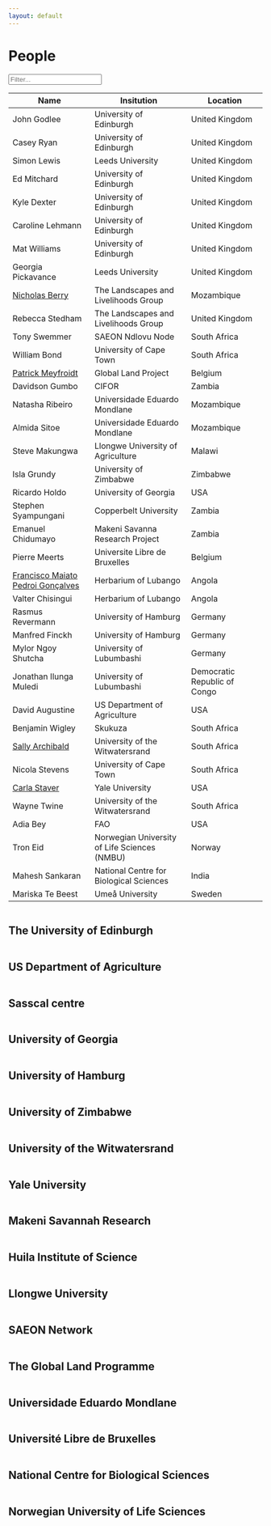 ```yaml
---
layout: default
---
```


<script src="{{ site.baseurl }}/scripts/filter_table.js"></script>
<script src="{{ site.baseurl }}/scripts/jquery.tablesorter.js"></script>
<script src="{{ site.baseurl }}/scripts/masonry.pkgd.min.js"></script>

<script>
    $(function(){
      $("#myTable").tablesorter({ sortList: [[0,0]],
     		headerTemplate: '{content}{icon}' });
    });
</script>

<script>
$('.grid').masonry({
  // options
  itemSelector: '.grid-item',
	percentPosition: true,
	columnWidth: '.grid-sizer'
});
</script>

# People

<input class="filter" id='myInput' onkeyup='filterTable()' type='text' placeholder="Filter...">

<table class="people tablesorter" id="myTable">
<thead>
<tr id='tableHeader'>
<th>Name</th>
<th>Insitution</th>
<th>Location</th>
</tr>
</thead>
<tbody id='tableBody'>
<tr>
<td>John Godlee</td>
<td>University of Edinburgh</td>
<td>United Kingdom</td>
</tr>
<tr>
<td>Casey Ryan</td>
<td>University of Edinburgh</td>
<td>United Kingdom</td>
</tr>
<tr>
<td>Simon Lewis</td>
<td>Leeds University</td>
<td>United Kingdom</td>
</tr>
<tr>
<td>Ed Mitchard</td>
<td>University of Edinburgh</td>
<td>United Kingdom</td>
</tr>
<tr>
<td>Kyle Dexter</td>
<td>University of Edinburgh</td>
<td>United Kingdom</td>
</tr>
<tr>
<td>Caroline Lehmann</td>
<td>University of Edinburgh</td>
<td>United Kingdom</td>
</tr>
<tr>
<td>Mat Williams</td>
<td>University of Edinburgh</td>
<td>United Kingdom</td>
</tr>
<tr>
<td>Georgia Pickavance</td>
<td>Leeds University</td>
<td>United Kingdom</td>
</tr>
<tr>
<td><a href="http://www.linkedin.com/in/nicholasberry" target="_blank">Nicholas Berry</a></td>
<td>The Landscapes and Livelihoods Group</td>
<td>Mozambique</td>
</tr>
<tr>
<td>Rebecca Stedham</td>
<td>The Landscapes and Livelihoods Group</td>
<td>United Kingdom</td>
</tr>
<tr>
<td>Tony Swemmer</td>
<td>SAEON Ndlovu Node</td>
<td>South Africa</td>
</tr>
<tr>
<td>William Bond</td>
<td>University of Cape Town</td>
<td>South Africa</td>
</tr>
<tr>
<td><a href="http://www.climate.be/modx/index.php?id=96" target="_blank">Patrick Meyfroidt</a></td>
<td>Global Land Project</td>
<td>Belgium</td>
</tr>
<tr>
<td>Davidson Gumbo</td>
<td>CIFOR</td>
<td>Zambia</td>
</tr>
<tr>
<td>Natasha Ribeiro</td>
<td>Universidade Eduardo Mondlane</td>
<td>Mozambique</td>
</tr>
<tr>
<td>Almida Sitoe</td>
<td>Universidade Eduardo Mondlane</td>
<td>Mozambique</td>
</tr>
<tr>
<td>Steve Makungwa</td>
<td>Llongwe University of Agriculture</td>
<td>Malawi</td>
</tr>
<tr>
<td>Isla Grundy</td>
<td>University of Zimbabwe</td>
<td>Zimbabwe</td>
</tr>
<tr>
<td>Ricardo Holdo</td>
<td>University of Georgia</td>
<td>USA</td>
</tr>
<tr>
<td>Stephen Syampungani</td>
<td>Copperbelt University</td>
<td>Zambia</td>
</tr>
<tr>
<td>Emanuel Chidumayo</td>
<td>Makeni Savanna Research Project</td>
<td>Zambia</td>
</tr>
<tr>
<td>Pierre Meerts</td>
<td>Universite Libre de Bruxelles</td>
<td>Belgium</td>
</tr>
<tr>
<td><a href="https://www.researchgate.net/profile/Francisco_Goncalves10?ev=hdr_xprf" target="_blank">Francisco Maiato Pedroi Gonçalves</a></td>
<td>Herbarium of Lubango</td>
<td>Angola</td>
</tr>
<tr>
<td>Valter Chisingui</td>
<td>Herbarium of Lubango</td>
<td>Angola</td>
</tr>
<tr>
<td>Rasmus Revermann</td>
<td>University of Hamburg</td>
<td>Germany</td>
</tr>
<tr>
<td>Manfred Finckh</td>
<td>University of Hamburg</td>
<td>Germany</td>
</tr>
<tr>
<td>Mylor Ngoy Shutcha</td>
<td>University of Lubumbashi</td>
<td>Germany</td>
</tr>
<tr>
<td>Jonathan Ilunga Muledi</td>
<td>University of Lubumbashi</td>
<td>Democratic Republic of Congo</td>
</tr>
<tr>
<td>David Augustine</td>
<td>US Department of Agriculture</td>
<td>USA</td>
</tr>
<tr>
<td>Benjamin Wigley</td>
<td>Skukuza</td>
<td>South Africa</td>
</tr>
<tr>
<td><a href="https://www.wits.ac.za/staff/academic-a-z-listing/a/sallyarchibaldwitsacza/" target="_blank">Sally Archibald</a></td>
<td>University of the Witwatersrand</td>
<td>South Africa</td>
</tr>
<tr>
<td>Nicola Stevens</td>
<td>University of Cape Town</td>
<td>South Africa</td>
</tr>
<tr>
<td><a href="http://staverlab.yale.edu/" target="_blank">Carla Staver</a></td>
<td>Yale University</td>
<td>USA</td>
</tr>
<tr>
<td>Wayne Twine</td>
<td>University of the Witwatersrand</td>
<td>South Africa</td>
</tr>
<tr>
<td>Adia Bey</td>
<td>FAO</td>
<td>USA</td>
</tr>
<tr>
<td>Tron Eid</td>
<td>Norwegian University of Life Sciences (NMBU)</td>
<td>Norway</td>
</tr>
<tr>
<td>Mahesh Sankaran</td>
<td>National Centre for Biological Sciences</td>
<td>India</td>
</tr>
<tr>
<td>Mariska Te Beest</td>
<td>Umeå University</td>
<td>Sweden</td>
</tr>
</tbody>
</table>

<div class="grid">
  <div class="grid-item">
		<div class="hovereffect">
      <img src="{{ site.baseurl }}/images/inst_logos/uoe.png" alt=""/>
      <div class="overlay">
			  <h2>The University of Edinburgh</h2>
  	  </div>
    </div>
  </div>
	<div class="grid-item">
		<div class="hovereffect">
      <img src="{{ site.baseurl }}/images/inst_logos/usda.png" alt=""/>
      <div class="overlay">
			  <h2>US Department of Agriculture</h2>
  	  </div>
    </div>
  </div>
	<div class="grid-item">
		<div class="hovereffect">
      <img src="{{ site.baseurl }}/images/inst_logos/sasscal.png" alt=""/>
      <div class="overlay">
			  <h2>Sasscal centre</h2>
  	  </div>
    </div>
  </div>
	<div class="grid-item">
		<div class="hovereffect">
      <img src="{{ site.baseurl }}/images/inst_logos/uga.png" alt=""/>
      <div class="overlay">
			  <h2>University of Georgia</h2>
  	  </div>
    </div>
  </div>
	<div class="grid-item">
		<div class="hovereffect">
      <img src="{{ site.baseurl }}/images/inst_logos/uham.png" alt=""/>
      <div class="overlay">
			  <h2>University of Hamburg</h2>
  	  </div>
    </div>
  </div>
	<div class="grid-item">
		<div class="hovereffect">
      <img src="{{ site.baseurl }}/images/inst_logos/uz.jpg" alt=""/>
      <div class="overlay">
			  <h2>University of Zimbabwe</h2>
  	  </div>
    </div>
  </div>
	<div class="grid-item">
		<div class="hovereffect">
      <img src="{{ site.baseurl }}/images/inst_logos/wits.png" alt=""/>
      <div class="overlay">
			  <h2>University of the Witwatersrand</h2>
  	  </div>
    </div>
  </div>
	<div class="grid-item">
		<div class="hovereffect">
      <img src="{{ site.baseurl }}/images/inst_logos/yale.png" alt=""/>
      <div class="overlay">
			  <h2>Yale University</h2>
  	  </div>
    </div>
  </div>
	<div class="grid-item">
		<div class="hovereffect">
      <img src="{{ site.baseurl }}/images/inst_logos/makeni.png" alt=""/>
      <div class="overlay">
			  <h2>Makeni Savannah Research</h2>
  	  </div>
    </div>
  </div>
	<div class="grid-item">
		<div class="hovereffect">
      <img src="{{ site.baseurl }}/images/inst_logos/isced.png" alt=""/>
      <div class="overlay">
			  <h2>Huila Institute of Science</h2>
  	  </div>
    </div>
  </div>
	<div class="grid-item">
		<div class="hovereffect">
			<img src="{{ site.baseurl }}/images/inst_logos/luanar.png" alt=""/>
			<div class="overlay">
				<h2>Llongwe University</h2>
			</div>
		</div>
	</div>
	<div class="grid-item">
		<div class="hovereffect">
			<img src="{{ site.baseurl }}/images/inst_logos/saeon.jpg" alt=""/>
			<div class="overlay">
				<h2>SAEON Network</h2>
			</div>
		</div>
	</div>
	<div class="grid-item">
		<div class="hovereffect">
			<img src="{{ site.baseurl }}/images/inst_logos/glp.png" alt=""/>
			<div class="overlay">
				<h2>The Global Land Programme</h2>
			</div>
		</div>
	</div>
	<div class="grid-item">
		<div class="hovereffect">
			<img src="{{ site.baseurl }}/images/inst_logos/uem.jpg" alt=""/>
			<div class="overlay">
				<h2>Universidade Eduardo Mondlane</h2>
			</div>
		</div>
	</div>
	<div class="grid-item">
		<div class="hovereffect">
			<img src="{{ site.baseurl }}/images/inst_logos/ulb.jpg" alt=""/>
			<div class="overlay">
				<h2>Université Libre de Bruxelles</h2>
			</div>
		</div>
	</div>
	<div class="grid-item">
		<div class="hovereffect">
			<img src="{{ site.baseurl }}/images/inst_logos/ncbs.png" alt=""/>
			<div class="overlay">
				<h2>National Centre for Biological Sciences</h2>
			</div>
		</div>
	</div>
	<div class="grid-item">
		<div class="hovereffect">
			<img src="{{ site.baseurl }}/images/inst_logos/nmbu.png" alt=""/>
			<div class="overlay">
				<h2>Norwegian University of Life Sciences</h2>
			</div>
		</div>
	</div>
</div>
